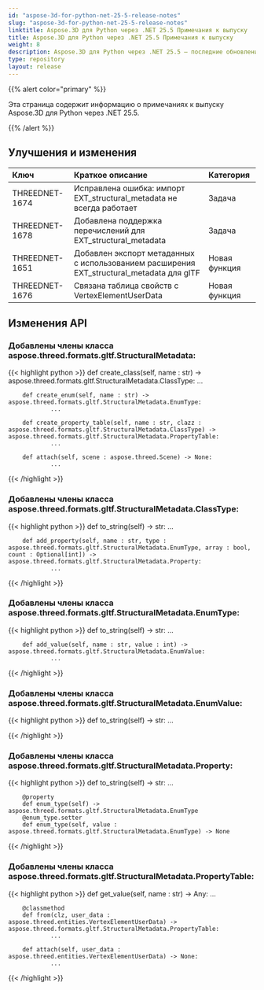 ```yaml
---
id: "aspose-3d-for-python-net-25-5-release-notes"
slug: "aspose-3d-for-python-net-25-5-release-notes"
linktitle: Aspose.3D для Python через .NET 25.5 Примечания к выпуску
title: Aspose.3D для Python через .NET 25.5 Примечания к выпуску
weight: 8
description: Aspose.3D для Python через .NET 25.5 — последние обновления и исправления.
type: repository
layout: release
---
```


{{% alert color="primary" %}}

Эта страница содержит информацию о примечаниях к выпуску Aspose.3D для Python через .NET 25.5.

{{% /alert %}}
## **Улучшения и изменения**
|**Ключ**|**Краткое описание**|**Категория**|
| :- | :- | :- |
| THREEDNET-1674 | Исправлена ошибка: импорт EXT_structural_metadata не всегда работает | Задача |
| THREEDNET-1678 | Добавлена поддержка перечислений для EXT_structural_metadata | Задача |
| THREEDNET-1651 | Добавлен экспорт метаданных с использованием расширения EXT_structural_metadata для glTF | Новая функция |
| THREEDNET-1676 | Связана таблица свойств с VertexElementUserData | Новая функция |

## Изменения API ##

### Добавлены члены класса **aspose.threed.formats.gltf.StructuralMetadata**:

{{< highlight python >}}
        def create_class(self, name : str) -> aspose.threed.formats.gltf.StructuralMetadata.ClassType:
                ...

        def create_enum(self, name : str) -> aspose.threed.formats.gltf.StructuralMetadata.EnumType:
                ...

        def create_property_table(self, name : str, clazz : aspose.threed.formats.gltf.StructuralMetadata.ClassType) -> aspose.threed.formats.gltf.StructuralMetadata.PropertyTable:
                ...

        def attach(self, scene : aspose.threed.Scene) -> None:
                ...

{{< /highlight >}}


### Добавлены члены класса **aspose.threed.formats.gltf.StructuralMetadata.ClassType**:

{{< highlight python >}}
        def to_string(self) -> str:
                ...

        def add_property(self, name : str, type : aspose.threed.formats.gltf.StructuralMetadata.EnumType, array : bool, count : Optional[int]) -> aspose.threed.formats.gltf.StructuralMetadata.Property:
                ...

{{< /highlight >}}



### Добавлены члены класса **aspose.threed.formats.gltf.StructuralMetadata.EnumType**:

{{< highlight python >}}
        def to_string(self) -> str:
                ...

        def add_value(self, name : str, value : int) -> aspose.threed.formats.gltf.StructuralMetadata.EnumValue:
                ...

{{< /highlight >}}



### Добавлены члены класса **aspose.threed.formats.gltf.StructuralMetadata.EnumValue**:

{{< highlight python >}}
        def to_string(self) -> str:
                ...

{{< /highlight >}}



### Добавлены члены класса **aspose.threed.formats.gltf.StructuralMetadata.Property**:

{{< highlight python >}}
        def to_string(self) -> str:
                ...

        @property
        def enum_type(self) -> aspose.threed.formats.gltf.StructuralMetadata.EnumType
        @enum_type.setter
        def enum_type(self, value : aspose.threed.formats.gltf.StructuralMetadata.EnumType) -> None
{{< /highlight >}}




### Добавлены члены класса **aspose.threed.formats.gltf.StructuralMetadata.PropertyTable**:

{{< highlight python >}}
        def get_value(self, name : str) -> Any:
                ...

        @classmethod
        def from(clz, user_data : aspose.threed.entities.VertexElementUserData) -> aspose.threed.formats.gltf.StructuralMetadata.PropertyTable:
                ...

        def attach(self, user_data : aspose.threed.entities.VertexElementUserData) -> None:
                ...

{{< /highlight >}}